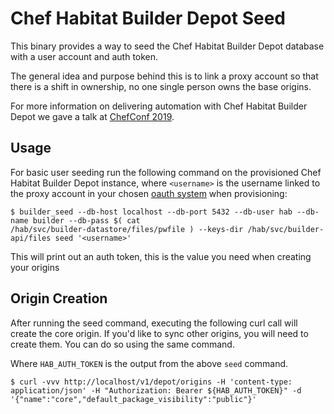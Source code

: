 # Chef Habitat Builder Depot Seed

This binary provides a way to seed the Chef Habitat Builder Depot database with a user account and auth token.

The general idea and purpose behind this is to link a proxy account so that there is a shift in ownership, no one single
person owns the base origins.

For more information on delivering automation with Chef Habitat Builder Depot we gave a talk at [ChefConf 2019](https://www.indellient.com/blog/bringing-the-chef-habitat-depot-on-premise-in-the-enterprise-2/).

## Usage

For basic user seeding run the following command on the provisioned Chef Habitat Builder Depot instance, where
`<username>` is the username linked to the proxy account in your chosen [oauth system](https://github.com/habitat-sh/on-prem-builder#oauth-application) when provisioning:

```
$ builder_seed --db-host localhost --db-port 5432 --db-user hab --db-name builder --db-pass $( cat
/hab/svc/builder-datastore/files/pwfile ) --keys-dir /hab/svc/builder-api/files seed '<username>'
```

This will print out an auth token, this is the value you need when creating your origins

## Origin Creation

After running the seed command, executing the following curl call will create the core origin. If you'd like to sync
other origins, you will need to create them. You can do so using the same command.

Where `HAB_AUTH_TOKEN` is the output from the above `seed` command.

```
$ curl -vvv http://localhost/v1/depot/origins -H 'content-type: application/json' -H "Authorization: Bearer ${HAB_AUTH_TOKEN}" -d '{"name":"core","default_package_visibility":"public"}'
```
